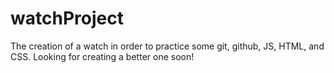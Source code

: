 # watchProject
The creation of a watch in order to practice some git, github, JS, HTML, and CSS.
Looking for creating a better one soon!
